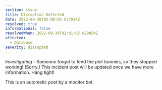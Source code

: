 ```yaml
---
section: issue
title: Disruption Detected
date: 2022-09-30T02:00:05.637014Z
resolved: true
informational: false
resolvedWhen: 2022-09-30T02:01:05.828854Z
affected:
  - Database
severity: disrupted
---
```

*Investigating* - _Someone_ forgot to feed the plot bunnies, so they stopped working! (Sorry.) This incident post will be updated once we have more information. Hang tight!

This is an automatic post by a monitor bot.
        